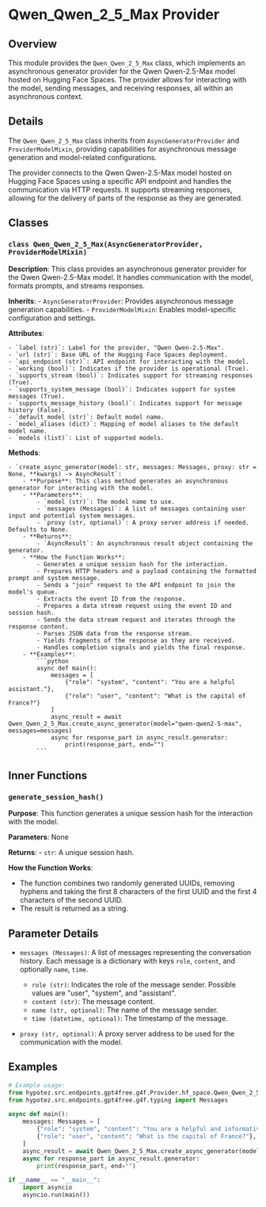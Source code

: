 # Qwen_Qwen_2_5_Max Provider

## Overview

This module provides the `Qwen_Qwen_2_5_Max` class, which implements an asynchronous generator provider for the Qwen Qwen-2.5-Max model hosted on Hugging Face Spaces. The provider allows for interacting with the model, sending messages, and receiving responses, all within an asynchronous context. 

## Details

The `Qwen_Qwen_2_5_Max` class inherits from `AsyncGeneratorProvider` and `ProviderModelMixin`, providing capabilities for asynchronous message generation and model-related configurations. 

The provider connects to the Qwen Qwen-2.5-Max model hosted on Hugging Face Spaces using a specific API endpoint and handles the communication via HTTP requests. It supports streaming responses, allowing for the delivery of parts of the response as they are generated. 

## Classes

### `class Qwen_Qwen_2_5_Max(AsyncGeneratorProvider, ProviderModelMixin)`

**Description**: This class provides an asynchronous generator provider for the Qwen Qwen-2.5-Max model. It handles communication with the model, formats prompts, and streams responses.

**Inherits**: 
    - `AsyncGeneratorProvider`: Provides asynchronous message generation capabilities.
    - `ProviderModelMixin`: Enables model-specific configuration and settings.

**Attributes**:

    - `label (str)`: Label for the provider, "Qwen Qwen-2.5-Max".
    - `url (str)`: Base URL of the Hugging Face Spaces deployment.
    - `api_endpoint (str)`: API endpoint for interacting with the model.
    - `working (bool)`: Indicates if the provider is operational (True).
    - `supports_stream (bool)`: Indicates support for streaming responses (True).
    - `supports_system_message (bool)`: Indicates support for system messages (True).
    - `supports_message_history (bool)`: Indicates support for message history (False).
    - `default_model (str)`: Default model name.
    - `model_aliases (dict)`: Mapping of model aliases to the default model name.
    - `models (list)`: List of supported models.

**Methods**:

    - `create_async_generator(model: str, messages: Messages, proxy: str = None, **kwargs) -> AsyncResult`: 
        - **Purpose**: This class method generates an asynchronous generator for interacting with the model.
        - **Parameters**:
            - `model (str)`: The model name to use.
            - `messages (Messages)`: A list of messages containing user input and potential system messages.
            - `proxy (str, optional)`: A proxy server address if needed. Defaults to None.
        - **Returns**:
            - `AsyncResult`: An asynchronous result object containing the generator. 
        - **How the Function Works**:
            - Generates a unique session hash for the interaction.
            - Prepares HTTP headers and a payload containing the formatted prompt and system message.
            - Sends a "join" request to the API endpoint to join the model's queue.
            - Extracts the event ID from the response.
            - Prepares a data stream request using the event ID and session hash.
            - Sends the data stream request and iterates through the response content.
            - Parses JSON data from the response stream.
            - Yields fragments of the response as they are received. 
            - Handles completion signals and yields the final response.
        - **Examples**:
            ```python
            async def main():
                messages = [
                    {"role": "system", "content": "You are a helpful assistant."},
                    {"role": "user", "content": "What is the capital of France?"}
                ]
                async_result = await Qwen_Qwen_2_5_Max.create_async_generator(model="qwen-qwen2-5-max", messages=messages)
                async for response_part in async_result.generator:
                    print(response_part, end="")
            ```

## Inner Functions

### `generate_session_hash()`

**Purpose**: This function generates a unique session hash for the interaction with the model.

**Parameters**: None

**Returns**: 
    - `str`: A unique session hash.

**How the Function Works**:

- The function combines two randomly generated UUIDs, removing hyphens and taking the first 8 characters of the first UUID and the first 4 characters of the second UUID.
- The result is returned as a string.


## Parameter Details

- `messages (Messages)`: A list of messages representing the conversation history. Each message is a dictionary with keys `role`, `content`, and optionally `name`, `time`.  

    - `role (str)`: Indicates the role of the message sender. Possible values are "user", "system", and "assistant".
    - `content (str)`: The message content.
    - `name (str, optional)`: The name of the message sender.
    - `time (datetime, optional)`: The timestamp of the message.

- `proxy (str, optional)`: A proxy server address to be used for the communication with the model. 

## Examples

```python
# Example usage:
from hypotez.src.endpoints.gpt4free.g4f.Provider.hf_space.Qwen_Qwen_2_5_Max import Qwen_Qwen_2_5_Max
from hypotez.src.endpoints.gpt4free.g4f.typing import Messages

async def main():
    messages: Messages = [
        {"role": "system", "content": "You are a helpful and informative AI assistant."},
        {"role": "user", "content": "What is the capital of France?"},
    ]
    async_result = await Qwen_Qwen_2_5_Max.create_async_generator(model="qwen-qwen2-5-max", messages=messages)
    async for response_part in async_result.generator:
        print(response_part, end="")

if __name__ == "__main__":
    import asyncio
    asyncio.run(main())
```